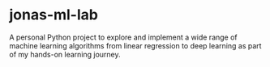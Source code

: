 # jonas-ml-lab
A personal Python project to explore and implement a wide range of machine learning algorithms from linear regression to deep learning as part of my hands-on learning journey.
